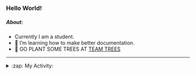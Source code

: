 ### Hello World!

##### About:
- Currently I am a student.
- 🌱 I’m learning how to make better documentation.
- 🌱 GO PLANT SOME TREES AT [TEAM TREES](https://teamtrees.org/)

---
<details>
  <summary>:zap: My Activity:</summary>
  
<!--START_SECTION:waka-->
![Code Time](http://img.shields.io/badge/Code%20Time-1%2C108%20hrs%206%20mins-blue)

**I'm a Night 🦉** 

```text
🌞 Morning                1318 commits        ██░░░░░░░░░░░░░░░░░░░░░░░   08.95 % 
🌆 Daytime                5189 commits        █████████░░░░░░░░░░░░░░░░   35.23 % 
🌃 Evening                4222 commits        ███████░░░░░░░░░░░░░░░░░░   28.66 % 
🌙 Night                  4001 commits        ███████░░░░░░░░░░░░░░░░░░   27.16 % 
```
📅 **I'm Most Productive on Wednesday** 

```text
Monday                   2255 commits        ████░░░░░░░░░░░░░░░░░░░░░   15.31 % 
Tuesday                  1774 commits        ███░░░░░░░░░░░░░░░░░░░░░░   12.04 % 
Wednesday                3503 commits        ██████░░░░░░░░░░░░░░░░░░░   23.78 % 
Thursday                 1797 commits        ███░░░░░░░░░░░░░░░░░░░░░░   12.20 % 
Friday                   1463 commits        ██░░░░░░░░░░░░░░░░░░░░░░░   09.93 % 
Saturday                 1341 commits        ██░░░░░░░░░░░░░░░░░░░░░░░   09.10 % 
Sunday                   2597 commits        ████░░░░░░░░░░░░░░░░░░░░░   17.63 % 
```


📊 **This Week I Spent My Time On** 

```text
🔥 Editors: 
VS Code                  15 hrs 3 mins       █████████████████████████   100.00 % 

🐱‍💻 Projects: 
praise                   10 hrs 8 mins       █████████████████░░░░░░░░   67.33 % 
skillgraff               2 hrs 48 mins       █████░░░░░░░░░░░░░░░░░░░░   18.65 % 
CSF22                    2 hrs 6 mins        ████░░░░░░░░░░░░░░░░░░░░░   14.02 % 
```


 Last Updated on 17/04/2023 22:07:30 UTC
<!--END_SECTION:waka-->
</details>
